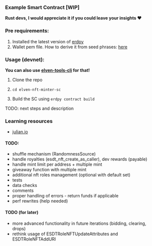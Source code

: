 ### Example Smart Contract [WIP]

**Rust devs, I would appreciate it if you could leave your insights ❤️**

### Pre requirements:

1. Installed the latest version of [erdpy](https://docs.elrond.com/sdk-and-tools/erdpy/installing-erdpy/)
2. Wallet pem file. How to derive it from seed phrases: [here](https://docs.elrond.com/sdk-and-tools/erdpy/deriving-the-wallet-pem-file/)

### Usage (devnet):

**You can also use [elven-tools-cli](https://github.com/juliancwirko/elven-tools-cli) for that!**

1. Clone the repo

2. `cd elven-nft-minter-sc`

3. Build the SC using `erdpy contract build`

TODO: next steps and description

### Learning resources

- [julian.io](https://www.julian.io/)


#### TODO:

- shuffle mechanism (RandomnessSource)
- handle royalties (esdt_nft_create_as_caller), dev rewards (payable)
- handle mint limit per address + multiple mint
- giveaway function with multiple mint
- additional nft roles management (optional with default set)
- tests
- data checks 
- comments
- proper handling of errors - return funds if applicable
- perf rewrites (help needed)

#### TODO (for later)
- more advanced functionality in future iterations (bidding, clearing, drops)
- rethink usage of ESDTRoleNFTUpdateAttributes and ESDTRoleNFTAddURI
